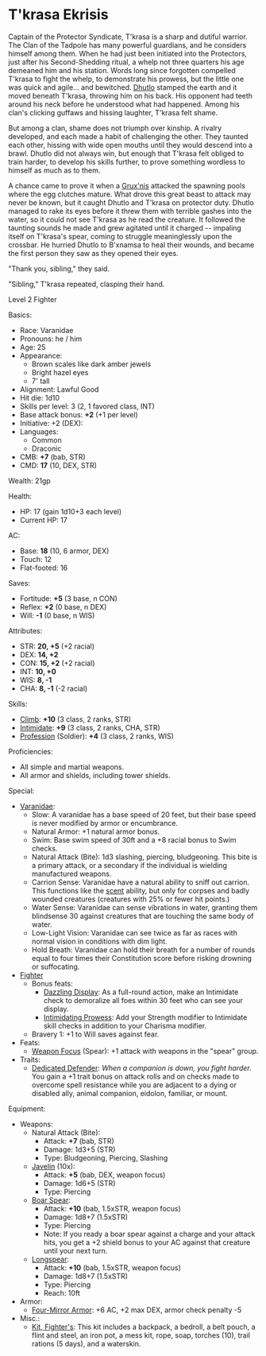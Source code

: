 # T'krasa Ekrisis

Captain of the Protector Syndicate, T'krasa is a sharp and dutiful warrior. The Clan of the Tadpole has many powerful guardians, and he considers himself among them. When he had just been initiated into the Protectors, just after his Second-Shedding ritual, a whelp not three quarters his age demeaned him and his station. Words long since forgotten compelled T'krasa to fight the whelp, to demonstrate his prowess, but the little one was quick and agile... and bewitched. [Dhutlo](./dhutlo_varanidae.md) stamped the earth and it moved beneath T'krasa, throwing him on his back. His opponent had teeth around his neck before he understood what had happened. Among his clan's clicking guffaws and hissing laughter, T'krasa felt shame.

But among a clan, shame does not triumph over kinship. A rivalry developed, and each made a habit of challenging the other. They taunted each other, hissing with wide open mouths until they would descend into a brawl. Dhutlo did not always win, but enough that T'krasa felt obliged to train harder, to develop his skills further, to prove something wordless to himself as much as to them.

A chance came to prove it when a [Grux'nis](https://gist.github.com/garbados/b0b21f615241786280c1767b04e8407f) attacked the spawning pools where the egg clutches mature. What drove this great beast to attack may never be known, but it caught Dhutlo and T'krasa on protector duty. Dhutlo managed to rake its eyes before it threw them with terrible gashes into the water, so it could not see T'krasa as he read the creature. It followed the taunting sounds he made and grew agitated until it charged -- impaling itself on T'krasa's spear, coming to struggle meaninglessly upon the crossbar. He hurried Dhutlo to B'xnamsa to heal their wounds, and became the first person they saw as they opened their eyes.

"Thank you, sibling," they said.

"Sibling," T'krasa repeated, clasping their hand.

Level 2 Fighter

Basics:
- Race: Varanidae
- Pronouns: he / him
- Age: 25
- Appearance:
	- Brown scales like dark amber jewels
	- Bright hazel eyes
	- 7' tall
- Alignment: Lawful Good
- Hit die: 1d10
- Skills per level: 3 (2, 1 favored class, INT)
- Base attack bonus: **+2** (+1 per level)
- Initiative: +2 (DEX):
- Languages:
	- Common
	- Draconic
- CMB: **+7** (bab, STR)
- CMD: **17** (10, DEX, STR)

Wealth: 21gp

Health:
- HP: 17 (gain 1d10+3 each level)
- Current HP: 17

AC:
- Base: **18** (10, 6 armor, DEX)
- Touch: 12
- Flat-footed: 16

Saves:
- Fortitude: **+5** (3 base, n CON)
- Reflex: **+2** (0 base, n DEX)
- Will: **-1** (0 base, n WIS)

Attributes:
- STR: **20, +5** (+2 racial)
- DEX: **14, +2** 
- CON: **15, +2** (+2 racial)
- INT: **10, +0** 
- WIS: **8, -1** 
- CHA: **8, -1** (-2 racial)

Skills:
- [Climb](https://www.d20pfsrd.com/skills/climb): **+10** (3 class, 2 ranks, STR)
- [Intimidate](https://www.d20pfsrd.com/skills/intimidate): **+9** (3 class, 2 ranks, CHA, STR)
- [Profession](https://www.d20pfsrd.com/skills/profession) (Soldier): **+4** (3 class, 2 ranks, WIS)

Proficiencies:
- All simple and martial weapons.
- All armor and shields, including tower shields.

Special:
- [Varanidae](https://messydeci.github.io/Monster-Girl-Campaign-v3.0/races/varanidae.html):
	- Slow: A varanidae has a base speed of 20 feet, but their base speed is never modified by armor or encumbrance.
	- Natural Armor: +1 natural armor bonus.
	- Swim: Base swim speed of 30ft and a +8 racial bonus to Swim checks.
	- Natural Attack (Bite): 1d3 slashing, piercing, bludgeoning. This bite is a primary attack, or a secondary if the individual is wielding manufactured weapons.
	- Carrion Sense: Varanidae have a natural ability to sniff out carrion. This functions like the [scent](https://www.d20pfsrd.com/bestiary/rules-for-monsters/universal-monster-rules#TOC-Scent-Ex-) ability, but only for corpses and badly wounded creatures (creatures with 25% or fewer hit points.)
	- Water Sense: Varanidae can sense vibrations in water, granting them blindsense 30 against creatures that are touching the same body of water.
	- Low-Light Vision: Varanidae can see twice as far as races with normal vision in conditions with dim light.
	- Hold Breath: Varanidae can hold their breath for a number of rounds equal to four times their Constitution score before risking drowning or suffocating.
- [Fighter](https://www.d20pfsrd.com/classes/core-classes/fighter/)
	- Bonus feats:
		- [Dazzling Display](https://www.d20pfsrd.com/feats/combat-feats/dazzling-display-combat): As a full-round action, make an Intimidate check to demoralize all foes within 30 feet who can see your display.
		- [Intimidating Prowess](https://www.d20pfsrd.com/feats/combat-feats/intimidating-prowess-combat): Add your Strength modifier to Intimidate skill checks in addition to your Charisma modifier.
	- Bravery 1: +1 to Will saves against fear.
- Feats:
	- [Weapon Focus](https://www.d20pfsrd.com/feats/combat-feats/weapon-focus-combat) (Spear): +1 attack with weapons in the "spear" group.
- Traits:
	- [Dedicated Defender](https://www.d20pfsrd.com/traits/combat-traits/dedicated-defender/): *When a companion is down, you fight harder.* You gain a +1 trait bonus on attack rolls and on checks made to overcome spell resistance while you are adjacent to a dying or disabled ally, animal companion, eidolon, familiar, or mount.

Equipment:
- Weapons:
	- Natural Attack (Bite):
		- Attack: **+7** (bab, STR)
		- Damage: 1d3+5 (STR)
		- Type: Bludgeoning, Piercing, Slashing
	- [Javelin](https://www.d20pfsrd.com/equipment/weapons/weapon-descriptions/javelin) (10x):
		- Attack: **+5** (bab, DEX, weapon focus)
		- Damage: 1d6+5 (STR)
		- Type: Piercing
	- [Boar Spear](https://www.d20pfsrd.com/equipment/weapons/weapon-descriptions/spear-boar):
		- Attack: **+10** (bab, 1.5xSTR, weapon focus)
		- Damage: 1d8+7 (1.5xSTR)
		- Type: Piercing
		- Note: If you ready a boar spear against a charge and your attack hits, you get a +2 shield bonus to your AC against that creature until your next turn.
	- [Longspear](https://www.d20pfsrd.com/equipment/weapons/weapon-descriptions/longspear):
		- Attack: **+10** (bab, 1.5xSTR, weapon focus)
		- Damage: 1d8+7 (1.5xSTR)
		- Type: Piercing
		- Reach: 10ft
- Armor:
	- [Four-Mirror Armor](https://www.d20pfsrd.com/equipment/armor/four-mirror-armor/): +6 AC, +2 max DEX, armor check penalty -5
- Misc.:
	- [Kit, Fighter's](https://www.d20pfsrd.com/equipmenT/goods-and-services/tools-kits/#Kit_Fighter8217s): This kit includes a backpack, a bedroll, a belt pouch, a flint and steel, an iron pot, a mess kit, rope, soap, torches (10), trail rations (5 days), and a waterskin.
